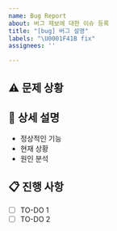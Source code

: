 ```yaml
---
name: Bug Report
about: 버그 제보에 대한 이슈 등록
title: "[bug] 버그 설명"
labels: "\U0001F41B fix"
assignees: ''

---
```


## ⚠ 문제 상황 <!-- 발생한 버그에 대한 간략한 설명 -->

## 🤔 상세 설명 <!-- 발생한 버그에 대한 세부적인 설명 -->
- 정상적인 기능
- 현재 상황
- 원인 분석

## 📋 진행 사항
- [ ] TO-DO 1
- [ ] TO-DO 2
